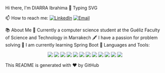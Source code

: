 Hi there, I'm DIARRA Ibrahima 👋
Typing SVG

📫 How to reach me:
[![LinkedIn](https://img.shields.io/badge/LinkedIn-0077B5?style=flat&logo=linkedin&logoColor=white)](www.linkedin.com/in/ibrahima-diarra-59bb3b288)
[![Email](https://img.shields.io/badge/Email-ABABAB?style=flat&logo=gmail&logoColor=white)](mailto:ibrahimadiarraibou@gmail.com)

📚 About Me
🏫 Currently a computer science student at the Guéliz Faculty of Science and Technology in Marrakech
🖋️ I have a passion for problem solving
📖 I am currently learning Spring Boot
🔧 Languages and Tools:
<p align="center">
  <img src="https://img.shields.io/badge/JavaScript-F7DF1E?style=for-the-badge&logo=javascript&logoColor=black">
  <img src="https://img.shields.io/badge/HTML-E34F26?style=for-the-badge&logo=html5&logoColor=white">
  <img src="https://img.shields.io/badge/CSS-1572B6?style=for-the-badge&logo=css3&logoColor=white">
  <img src="https://img.shields.io/badge/C-00599C?style=for-the-badge&logo=c&logoColor=white">
  <img src="https://img.shields.io/badge/Python-3776AB?style=for-the-badge&logo=python&logoColor=white">
  <img src="https://img.shields.io/badge/TypeScript-007ACC?style=for-the-badge&logo=typescript&logoColor=white">
  <img src="https://img.shields.io/badge/Java-007396?style=for-the-badge&logo=java&logoColor=white">
  <img src="https://img.shields.io/badge/Angular-DD0031?style=for-the-badge&logo=angular&logoColor=white">
  <img src="https://img.shields.io/badge/Spring%20Boot-6DB33F?style=for-the-badge&logo=spring&logoColor=white">
  <img src="https://img.shields.io/badge/Linux-FCC624?style=for-the-badge&logo=linux&logoColor=black">
  <img src="https://img.shields.io/badge/Git-F05032?style=for-the-badge&logo=git&logoColor=white">
  <img src="https://img.shields.io/badge/Bootstrap-563D7C?style=for-the-badge&logo=bootstrap&logoColor=white">

This README is generated with ❤ by GitHub
